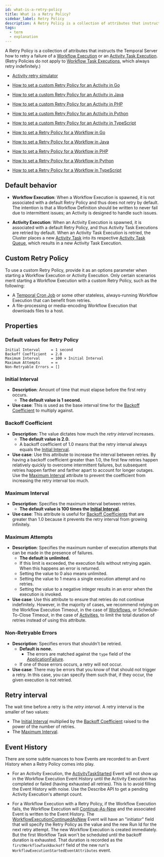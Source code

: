```yaml
---
id: what-is-a-retry-policy
title: What is a Retry Policy?
sidebar_label: Retry Policy
description: A Retry Policy is a collection of attributes that instructs the Temporal Server how to retry a failure of a Workflow Execution or an Activity Task Execution.
tags:
  - term
  - explanation
---
```


A Retry Policy is a collection of attributes that instructs the Temporal Server how to retry a failure of a [Workflow Execution](/workflows#workflow-execution) or an [Activity Task Execution](/concepts/what-is-an-activity-task-execution).
(Retry Policies do not apply to [Workflow Task Executions](/concepts/what-is-a-workflow-task-execution), which always retry indefinitely.)

- [Activity retry simulator](/dev-guide/activity-retry-simulator)

- [How to set a custom Retry Policy for an Activity in Go](/go/activity-retries)
- [How to set a custom Retry Policy for an Activity in Java](/java/activity-retries)
- [How to set a custom Retry Policy for an Activity in PHP](/php/activity-retries)
- [How to set a custom Retry Policy for an Activity in Python](/python/activity-retries)
- [How to set a custom Retry Policy for an Activity in TypeScript](/typescript/activity-retries)

- [How to set a Retry Policy for a Workflow in Go](/go/workflow-retries)
- [How to set a Retry Policy for a Workflow in Java](/java/workflow-retries)
- [How to set a Retry Policy for a Workflow in PHP](/php/workflow-retries)
- [How to set a Retry Policy for a Workflow in Python](/python/workflow-retries)
- [How to set a Retry Policy for a Workflow in TypeScript](/typescript/workflow-retries)

<!-- ![Diagram that shows the retry interval and its formula](/img/retry-interval-diagram.png) -->

## Default behavior

- **Workflow Execution**: When a Workflow Execution is spawned, it is not associated with a default Retry Policy and thus does not retry by default.
  The intention is that a Workflow Definition should be written to never fail due to intermittent issues; an Activity is designed to handle such issues.

- **Activity Execution**: When an Activity Execution is spawned, it is associated with a default Retry Policy, and thus Activity Task Executions are retried by default.
  When an Activity Task Execution is retried, the Cluster places a new [Activity Task](/concepts/what-is-an-activity-task) into its respective [Activity Task Queue](/concepts/what-is-a-task-queue), which results in a new Activity Task Execution.

## Custom Retry Policy

To use a custom Retry Policy, provide it as an options parameter when starting a Workflow Execution or Activity Execution.
Only certain scenarios merit starting a Workflow Execution with a custom Retry Policy, such as the following:

- A [Temporal Cron Job](/concepts/what-is-a-temporal-cron-job) or some other stateless, always-running Workflow Execution that can benefit from retries.
- A file-processing or media-encoding Workflow Execution that downloads files to a host.

## Properties

### Default values for Retry Policy

```
Initial Interval     = 1 second
Backoff Coefficient  = 2.0
Maximum Interval     = 100 × Initial Interval
Maximum Attempts     = ∞
Non-Retryable Errors = []
```

### Initial Interval

- **Description**: Amount of time that must elapse before the first retry occurs.
  - **The default value is 1 second.**
- **Use case**: This is used as the base interval time for the [Backoff Coefficient](#backoff-coefficient) to multiply against.

### Backoff Coefficient

- **Description**: The value dictates how much the _retry interval_ increases.
  - **The default value is 2.0.**
  - A backoff coefficient of 1.0 means that the retry interval always equals the [Initial Interval](#initial-interval).
- **Use case**: Use this attribute to increase the interval between retries.
  By having a backoff coefficient greater than 1.0, the first few retries happen relatively quickly to overcome intermittent failures, but subsequent retries happen farther and farther apart to account for longer outages.
  Use the [Maximum Interval](#maximum-interval) attribute to prevent the coefficient from increasing the retry interval too much.

### Maximum Interval

- **Description**: Specifies the maximum interval between retries.
  - **The default value is 100 times the [Initial Interval](#initial-interval).**
- **Use case**: This attribute is useful for [Backoff Coefficients](#backoff-coefficient) that are greater than 1.0 because it prevents the retry interval from growing infinitely.

### Maximum Attempts

- **Description**: Specifies the maximum number of execution attempts that can be made in the presence of failures.
  - **The default is unlimited.**
  - If this limit is exceeded, the execution fails without retrying again. When this happens an error is returned.
  - Setting the value to 0 also means unlimited.
  - Setting the value to 1 means a single execution attempt and no retries.
  - Setting the value to a negative integer results in an error when the execution is invoked.
- **Use case**: Use this attribute to ensure that retries do not continue indefinitely.
  However, in the majority of cases, we recommend relying on the Workflow Execution Timeout, in the case of [Workflows](#workflow), or Schedule-To-Close Timeout, in the case of [Activities](#activity), to limit the total duration of retries instead of using this attribute.

### Non-Retryable Errors

- **Description**: Specifies errors that shouldn't be retried.
  - **Default is none.**
    - The errors are matched against the `type` field of the [ApplicationFailure](/kb/failures#application-failure).
  - If one of those errors occurs, a retry will not occur.
- **Use case**: There may be errors that you know of that should not trigger a retry.
  In this case, you can specify them such that, if they occur, the given execution is not retried.

## Retry interval

The wait time before a retry is the _retry interval_. A retry interval is the smaller of two values:

- The [Initial Interval](#initial-interval) multiplied by the [Backoff Coefficient](#backoff-coefficient) raised to the power of the number of retries.
- The [Maximum Interval](#maximum-interval).

## Event History

There are some subtle nuances to how Events are recorded to an Event History when a Retry Policy comes into play.

- For an Activity Execution, the [ActivityTaskStarted](/concepts/what-is-an-event#activitytaskstarted) Event will not show up in the Workflow Execution Event History until the Activity Execution has completed or failed (having exhausted all retries).
  This is to avoid filling the Event History with noise.
  Use the Describe API to get a pending Activity Execution's attempt count.

- For a Workflow Execution with a Retry Policy, if the Workflow Execution fails, the Workflow Execution will [Continue-As-New](/concepts/what-is-continue-as-new) and the associated Event is written to the Event History.
  The [WorkflowExecutionContinuedAsNew](/concepts/what-is-an-event#workflowexecutioncontinuedasnew) Event will have an "initiator" field that will specify the Retry Policy as the value and the new Run Id for the next retry attempt.
  The new Workflow Execution is created immediately.
  But the first Workflow Task won't be scheduled until the backoff duration is exhausted.
  That duration is recorded as the `firstWorkflowTaskBackoff` field of the new run's `WorkflowExecutionStartedEventAttributes` event.
